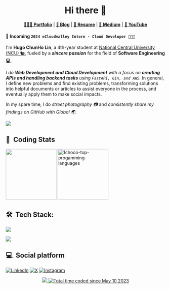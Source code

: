<h1 align="center">
    Hi there 👋
</h1>

<!--<h3 align="center">
    This is Hugo ChunHo Lin 👨🏻‍💻
</h3> -->

<div align="center">
    <p>
        <a href="https://1chooo.com" target="_blank"><b>👨🏻‍💻 Portfolio</b></a> |
        <a href="https://1chooo.github.io/blog.1chooo.com/" target="_blank"><b>📓 Blog</b></a> |
        <a href="https://1chooo.com/cv.pdf" target="_blank"><b>🧳 Resume</b></a> |
        <a href="https://medium.com/@1chooo" target="_blank"><b>📠 Medium</b></a> |
        <a href="https://www.youtube.com/@1chooo607" target="_blank"><b>🎥 YouTube</b></a>
    </p>
</div>

#### 📢 **Incoming `2024 eCloudvalley Intern - Cloud Developer 👨🏻‍💻`**

I'm **Hugo ChunHo Lin**, a 4th-year student at [National Central University (NCU) 🐿️](https://www.ncu.edu.tw/), fueled by a ***sincere passion*** for the field of **Software Engineering 💻**.

*I do **Web Development and Cloud Development** with a focus on **creating APIs and handling backend tasks** using `FastAPI, Gin, and AWS`.* In general, I define new problems and find existing problems, transforming solutions into helpful documents or articles to assist everyone in the process, and eventually apply them to make social impacts.

In my spare time, I do *street photography 📷* and *consistently share my findings on GitHub with Global 🌏*.

<div align=left> 
  	<img src="https://github-stats-alpha.vercel.app/api?username=1chooo&cc=22272e&tc=37BCF6&ic=fff&bc=0000" />
</div>

## 📇 &nbsp;Coding Stats

<p align="left">
  <img height="160px" src="https://github-readme-stats-1chooo.vercel.app/api/wakatime?username=1chooo&layout=compact&langs_count=8&theme=react&hide=other,html&custom_title=Hugo ChunHo Lin's WakaTime Stats" />
  <img height="160px" src="https://github-readme-stats-1chooo.vercel.app/api?username=1chooo&theme=react&hide_border=false&count_private=true&show_icons=true&include_all_commits=false&number_format=long" alt="1chooo-top-progamming-languages" />
</p>

## 🛠 &nbsp;Tech Stack:

<p align="left">
	<a href="https://skillicons.dev">
		<img src="https://skillicons.dev/icons?i=python,go,react,ts,js,cpp,c,java,latex" />
	</a>
</p>
<p align="left">
	<a href="https://skillicons.dev">
		<img src="https://skillicons.dev/icons?i=linux,githubactions,aws,git,docker,fastapi,kubernetes,flask,bash" />
	</a>
</p>

<!-- <p align="left">
	<a href="https://skillicons.dev">
		<img src="https://skillicons.dev/icons?i=fastapi,flask,githubactions,docker,gitlab" />
	</a>
</p> -->

## 💻 &nbsp;Social platform

[![LinkedIn](https://skillicons.dev/icons?i=linkedin)](https://www.linkedin.com/in/1chooo/)
[![X](https://skillicons.dev/icons?i=twitter)](https://www.instagram.com/lcho____/)
[![Instagram](https://skillicons.dev/icons?i=instagram)](https://www.instagram.com/lcho____/)


<!-- <div align="center">
	<a href="https://visitcount.itsvg.in">
		<img src="https://visitcount.itsvg.in/api?id=1chooo&label=Profile%20Views&color=1&icon=2&pretty=false" height=20/>
	</a>
	<a href="https://wakatime.com/@de962691-c66a-4501-860f-eb122ac6ea13">
		<img src="https://wakatime.com/badge/user/de962691-c66a-4501-860f-eb122ac6ea13.svg?style=flat" alt="Total time coded since May 10 2023" height=20/>
	</a>
</div> -->

<div align="center">
	<a href="https://github.com/antonkomarev/github-profile-views-counter" target="_blank">
		<img src="https://komarev.com/ghpvc/?username=1chooo&style=for-the-badge" />
	</a>
	<a href="https://wakatime.com/@de962691-c66a-4501-860f-eb122ac6ea13" target="_blank">
		<img src="https://wakatime.com/badge/user/de962691-c66a-4501-860f-eb122ac6ea13.svg?style=for-the-badge" alt="Total time coded since May 10 2023" />
	</a>
</div>

<!-- [![1chooo's wakatime stats](https://github-readme-stats-git-master-1chooo.vercel.app/api/wakatime?username=1chooo&theme=vue-dark)](https://github.com/anuraghazra/github-readme-stats) -->
